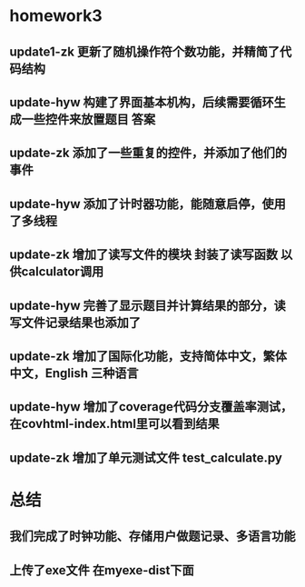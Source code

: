 # homework3
## update1-zk 更新了随机操作符个数功能，并精简了代码结构
## update-hyw 构建了界面基本机构，后续需要循环生成一些控件来放置题目 答案
## update-zk 添加了一些重复的控件，并添加了他们的事件
## update-hyw 添加了计时器功能，能随意启停，使用了多线程
## update-zk 增加了读写文件的模块 封装了读写函数 以供calculator调用
## update-hyw 完善了显示题目并计算结果的部分，读写文件记录结果也添加了
## update-zk 增加了国际化功能，支持简体中文，繁体中文，English 三种语言
## update-hyw 增加了coverage代码分支覆盖率测试，在covhtml-index.html里可以看到结果
## update-zk 增加了单元测试文件 test_calculate.py
# 总结
## 我们完成了时钟功能、存储用户做题记录、多语言功能

## 上传了exe文件 在myexe-dist下面

